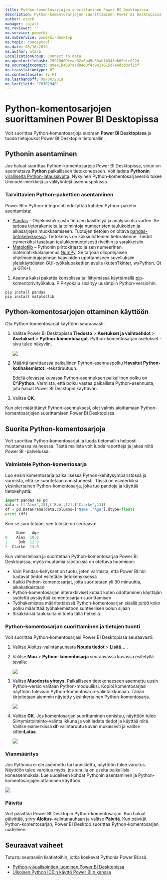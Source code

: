 ```yaml
---
title: Python-komentosarjojen suorittaminen Power BI Desktopissa
description: Python-komentosarjojen suorittaminen Power BI Desktopissa
author: otarb
manager: rajatt
ms.reviewer: ''
ms.service: powerbi
ms.subservice: powerbi-desktop
ms.topic: conceptual
ms.date: 08/16/2019
ms.author: otarb
LocalizationGroup: Connect to data
ms.openlocfilehash: 25970d09feac02a0b45e83ab1b348e800efc022d
ms.sourcegitcommit: 09ee1b4697aad84d8f4c9421015d7e4dbd3cf25f
ms.translationtype: HT
ms.contentlocale: fi-FI
ms.lasthandoff: 09/04/2019
ms.locfileid: "70302940"
---
```

# <a name="run-python-scripts-in-power-bi-desktop"></a>Python-komentosarjojen suorittaminen Power BI Desktopissa

Voit suorittaa Python-komentosarjoja suoraan **Power BI Desktopissa** ja tuoda tietojoukot Power BI Desktopin tietomallin.

## <a name="install-python"></a>Pythonin asentaminen

Jos haluat suorittaa Python-komentosarjoja Power BI Desktopissa, sinun on asennettava **Python** paikalliseen tietokoneeseen. Voit ladata **Pythonin** [viralliselta Python-lataussivulta](https://www.python.org/). Nykyinen Python-komentosarjaversio tukee Unicode-merkkejä ja välilyöntejä asennuspolussa.

### <a name="install-required-python-packages"></a>Tarvittavien Python-pakettien asentaminen

Power BI:n Python-integrointi edellyttää kahden Python-paketin asentamista:

- [Pandas](https://pandas.pydata.org/) – Ohjelmistokirjasto tietojen käsittelyä ja analysointia varten. Se tarjoaa tietorakenteita ja toimintoja numeeristen taulukoiden ja aikasarjojen muokkaamiseen. Tuotujen tietojen on oltava [pandas-tietokehyksessä](https://www.tutorialspoint.com/python_pandas/python_pandas_dataframe.htm). Tietokehys on kaksiulotteinen tietorakenne. Tiedot esimerkiksi tasataan taulukkomuotoisesti riveihin ja sarakkeisiin.
- [Matplotlib](https://matplotlib.org/) – Pythonin piirtokirjasto ja sen numeerinen matematiikkalaajennus [NumPy](https://www.numpy.org/). Se tarjoaa oliopohjaisen ohjelmointirajapinnan kaavioiden upottamiseen sovelluksiin yleiskäyttöisten GUI-työkalupakettien avulla (kutenTkinter, wxPython, Qt ja GTK+).

1. Asenna kaksi pakettia konsolissa tai liittymässä käyttämällä [pip](https://pip.pypa.io/en/stable/)-komentorivityökalua. PIP-työkalu sisältyy uusimpiin Python-versioihin.

```CMD
pip install pandas
pip install matplotlib
```

## <a name="enable-python-scripting"></a>Python-komentosarjojen ottaminen käyttöön

Ota Python-komentosarjat käyttöön seuraavasti:

1. Valitse Power BI Desktopissa **Tiedosto** > **Asetukset ja vaihtoehdot** > **Asetukset** > **Python-komentosarjat**. Python-komentosarjan asetukset -sivu tulee näkyviin.

   ![](media/desktop-python-scripts/python-scripts-7.png)

1. Määritä tarvittaessa paikallinen Python-asennuspolku **Havaitut Python-kotihakemistot:** -tekstiruutuun. 

   Edellä olevassa kuvassa Python-asennuksen paikallinen polku on **C:\Python**. Varmista, että polku vastaa paikallista Python-asennusta, jota haluat Power BI Desktopin käyttävän.

1. Valitse **OK**.

Kun olet määrittänyt Python-asennuksesi, olet valmis aloittamaan Python-komentosarjojen suorittamisen Power BI Desktopissa.

## <a name="run-python-scripts"></a>Suorita Python-komentosarjoja

Voit suorittaa Python-komentosarjat ja luoda tietomallin helposti muutamassa vaiheessa. Tästä mallista voit luoda raportteja ja jakaa niitä Power BI -palvelussa.

### <a name="prepare-a-python-script"></a>Valmistele Python-komentosarja
Luo ensin komentosarja paikallisessa Python-kehitysympäristössä ja varmista, että se suoritetaan onnistuneesti. Tässä on esimerkiksi yksinkertainen Python-komentosarja, joka tuo pandoja ja käyttää tietokehystä:

```python
import pandas as pd
data = [['Alex',10],['Bob',12],['Clarke',13]]
df = pd.DataFrame(data,columns=['Name','Age'],dtype=float)
print (df)
```
Kun se suoritetaan, sen tuloste on seuraava:

```python
     Name   Age
0    Alex  10.0
1     Bob  12.0
2  Clarke  13.0
```

Kun valmistellaan ja suoritetaan Python-komentosarjaa Power BI Desktopissa, myös muutamia rajoituksia on otettava huomioon:

* Vain Pandas-kehykset on tuotu, joten varmista, että Power BI:hin tuotavat tiedot esitetään tietokehyksessä
* Kaikki Python-komentosarjat, joita suoritetaan yli 30 minuuttia, aikakatkaistaan
* Python-komentosarjan interaktiiviset kutsut kuten odottaminen käyttäjän syötettä pysäyttää komentosarjan suorittamisen
* Työhakemistoa määritettäessä Python-komentosarjan sisällä *pitää* koko polku määrittää työhakemistoon suhteellisen polun sijaan
* Sisäkkäisiä taulukoita ei tueta tällä hetkellä 

### <a name="run-your-python-script-and-import-data"></a>Python-komentosarjan suorittaminen ja tietojen tuonti

Voit suorittaa Python-komentosarjasi Power BI Desktopissa seuraavasti:

1. Valitse Aloitus-valintanauhasta **Nouda tiedot** > **Lisää...** .
   
1. Valitse **Muu** > **Python-komentosarja** seuraavassa kuvassa esitetyllä tavalla:

   ![](media/desktop-python-scripts/python-scripts-1.png)
   
1. Valitse **Muodosta yhteys**. Paikalliseen tietokoneeseen asennettu uusin Python-versio valitaan Python-moduuliksi. Kopioi komentosarjasi näyttöön tulevaan Python-komentosarja-valintaikkunaan. Tähän kirjoitetaan aiemmin näytetty yksinkertainen Python-komentosarja.

   ![](media/desktop-python-scripts/python-scripts-6.png)

1. Valitse **OK**. Jos komentosarjan suorittaminen onnistuu, näyttöön tulee Siirtymistoiminto-valinta ikkuna ja voit ladata tiedot ja käyttää niitä. Valitse esimerkissä **df**-valintaruutu kuvan mukaisesti ja valitse sitten**Lataa**.

   ![](media/desktop-python-scripts/python-scripts-5.png) 

### <a name="troubleshooting"></a>Vianmääritys

Jos Pythonia ei ole asennettu tai tunnistettu, näyttöön tulee varoitus. Näyttöön tulee varoitus myös, jos sinulla on useita paikallisia koneasennuksia. Lue uudelleen kohdat Pythonin asentaminen ja Python-komentosarjojen ottaminen käyttöön.

![](media/desktop-python-scripts/python-scripts-3.png)

### <a name="refresh"></a>Päivitä

Voit päivittää Power BI Desktopin Python-komentosarjan. Kun haluat päivittää, siirry **Aloitus**-valintanauhaan ja valitse **Päivitä**. Kun päivität Python-komentosarjan, Power BI Desktop suorittaa Python-komentosarjan uudelleen.

## <a name="next-steps"></a>Seuraavat vaiheet

Tutustu seuraaviin lisätietoihin, jotka koskevat Pythonia Power BI:ssä.

* [Python-visualisointien luominen Power BI Desktopissa](desktop-python-visuals.md)
* [Ulkoisen Python IDE:n käyttö Power BI:n kanssa](desktop-python-ide.md)
